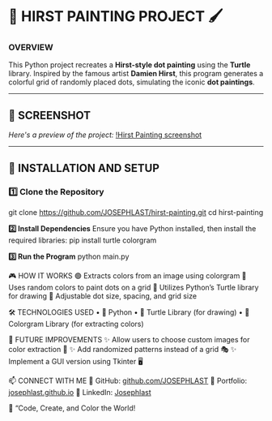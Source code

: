 # 🎨 HIRST PAINTING PROJECT 🖌️  

### **OVERVIEW**  
This Python project recreates a **Hirst-style dot painting** using the **Turtle** library. Inspired by the famous artist **Damien Hirst**, this program generates a colorful grid of randomly placed dots, simulating the iconic **dot paintings**.  

---

## **📸 SCREENSHOT**  
*Here's a preview of the project:* 
[!Hirst Painting screenshot](hirst-painting-screenshot.png)

---

## **🚀 INSTALLATION AND SETUP**  

### **1️⃣ Clone the Repository**  
git clone https://github.com/JOSEPHLAST/hirst-painting.git
cd hirst-painting

**2️⃣ Install Dependencies**
Ensure you have Python installed, then install the required libraries:
pip install turtle colorgram

**3️⃣ Run the Program**
python main.py

🎮 HOW IT WORKS
🟢 Extracts colors from an image using colorgram
🎨 Uses random colors to paint dots on a grid
🐢 Utilizes Python’s Turtle library for drawing
📏 Adjustable dot size, spacing, and grid size

🛠️ TECHNOLOGIES USED
	•	🐍 Python
	•	🐢 Turtle Library (for drawing)
	•	🎨 Colorgram Library (for extracting colors)

🚀 FUTURE IMPROVEMENTS
✨ Allow users to choose custom images for color extraction 📸
✨ Add randomized patterns instead of a grid 🎭
✨ Implement a GUI version using Tkinter 🖥️

📫 CONNECT WITH ME
🔗 GitHub: [github.com/JOSEPHLAST](https://github.com/JOSEPHLAST)
🔗 Portfolio: [josephlast.github.io](https://josephlast.github.io)
🔗 LinkedIn: [Josephlast](https://www.linkedin.com/in/josephlast-a-aaa813354/)

🚀 “Code, Create, and Color the World!
